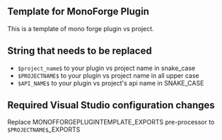 ﻿## Template for MonoForge Plugin
This is a template of mono forge plugin vs project.

## String that needs to be replaced
 - `$project_name$` to your plugin vs project name in snake_case
 - `$PROJECTNAME$` to your plugin vs project name in all upper case
 - `$API_NAME$` to your plugin vs project's api name in SNAKE_CASE

## Required Visual Studio configuration changes
Replace MONOFFORGEPLUGINTEMPLATE_EXPORTS pre-processor to `$PROJECTNAME$`_EXPORTS
